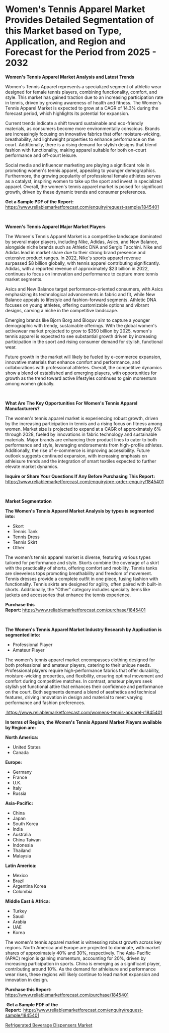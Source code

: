 <p><h1>Women's Tennis Apparel Market Provides Detailed Segmentation of this Market based on Type, Application, and Region and Forecast for the Period from 2025 - 2032</h1></p><p><strong>Women's Tennis Apparel Market Analysis and Latest Trends</strong></p>
<p><p>Women's Tennis Apparel represents a specialized segment of athletic wear designed for female tennis players, combining functionality, comfort, and style. This market has gained traction due to an increasing participation rate in tennis, driven by growing awareness of health and fitness. The Women's Tennis Apparel Market is expected to grow at a CAGR of 14.3% during the forecast period, which highlights its potential for expansion.</p><p>Current trends indicate a shift toward sustainable and eco-friendly materials, as consumers become more environmentally conscious. Brands are increasingly focusing on innovative fabrics that offer moisture-wicking, breathability, and lightweight properties to enhance performance on the court. Additionally, there is a rising demand for stylish designs that blend fashion with functionality, making apparel suitable for both on-court performance and off-court leisure.</p><p>Social media and influencer marketing are playing a significant role in promoting women's tennis apparel, appealing to younger demographics. Furthermore, the growing popularity of professional female athletes serves as a catalyst, inspiring women to take up the sport and invest in specialized apparel. Overall, the women's tennis apparel market is poised for significant growth, driven by these dynamic trends and consumer preferences.</p></p>
<p><strong>Get a Sample PDF of the Report:&nbsp;</strong> <a href="https://www.reliablemarketforecast.com/enquiry/request-sample/1845401?utm_campaign=3530&utm_medium=2&utm_source=Github&utm_content=ia&utm_term=04042025&utm_id=womens-tennis-apparel">https://www.reliablemarketforecast.com/enquiry/request-sample/1845401</a></p>
<p>&nbsp;</p>
<p><strong>Women's Tennis Apparel Major Market Players</strong></p>
<p><p>The Women's Tennis Apparel Market is a competitive landscape dominated by several major players, including Nike, Adidas, Asics, and New Balance, alongside niche brands such as Athletic DNA and Sergio Tacchini. Nike and Adidas lead in market share due to their strong brand presence and extensive product ranges. In 2022, Nike's sports apparel revenue surpassed $8 billion globally, with tennis apparel contributing significantly. Adidas, with a reported revenue of approximately $23 billion in 2022, continues to focus on innovation and performance to capture more tennis market segments.</p><p>Asics and New Balance target performance-oriented consumers, with Asics emphasizing its technological advancements in fabric and fit, while New Balance appeals to lifestyle and fashion-forward segments. Athletic DNA focuses on young athletes, offering customizable options and vibrant designs, carving a niche in the competitive landscape.</p><p>Emerging brands like Bjorn Borg and Bloquv aim to capture a younger demographic with trendy, sustainable offerings. With the global women's activewear market projected to grow to $350 billion by 2025, women's tennis apparel is expected to see substantial growth driven by increasing participation in the sport and rising consumer demand for stylish, functional wear.</p><p>Future growth in the market will likely be fueled by e-commerce expansion, innovative materials that enhance comfort and performance, and collaborations with professional athletes. Overall, the competitive dynamics show a blend of established and emerging players, with opportunities for growth as the trend toward active lifestyles continues to gain momentum among women globally.</p></p>
<p>&nbsp;</p>
<p><strong>What Are The Key Opportunities For Women's Tennis Apparel Manufacturers?</strong></p>
<p><p>The women's tennis apparel market is experiencing robust growth, driven by the increasing participation in tennis and a rising focus on fitness among women. Market size is projected to expand at a CAGR of approximately 6% through 2028, fueled by innovations in fabric technology and sustainable materials. Major brands are enhancing their product lines to cater to both performance and style, leveraging endorsements from high-profile athletes. Additionally, the rise of e-commerce is improving accessibility. Future outlook suggests continued expansion, with increasing emphasis on athleisure trends and the integration of smart textiles expected to further elevate market dynamics.</p></p>
<p><strong>Inquire or Share Your Questions If Any Before Purchasing This Report:</strong> <a href="https://www.reliablemarketforecast.com/enquiry/pre-order-enquiry/1845401?utm_campaign=3530&utm_medium=2&utm_source=Github&utm_content=ia&utm_term=04042025&utm_id=womens-tennis-apparel">https://www.reliablemarketforecast.com/enquiry/pre-order-enquiry/1845401</a></p>
<p>&nbsp;</p>
<p><strong>Market Segmentation</strong></p>
<p><strong>The Women's Tennis Apparel Market Analysis by types is segmented into:</strong></p>
<p><ul><li>Skort</li><li>Tennis Tank</li><li>Tennis Dress</li><li>Tennis Skirt</li><li>Other</li></ul></p>
<p><p>The women’s tennis apparel market is diverse, featuring various types tailored for performance and style. Skorts combine the coverage of a skirt with the practicality of shorts, offering comfort and mobility. Tennis tanks are sleeveless tops promoting breathability and freedom of movement. Tennis dresses provide a complete outfit in one piece, fusing fashion with functionality. Tennis skirts are designed for agility, often paired with built-in shorts. Additionally, the "Other" category includes specialty items like jackets and accessories that enhance the tennis experience.</p></p>
<p><strong>Purchase this Report:&nbsp;</strong><a href="https://www.reliablemarketforecast.com/purchase/1845401?utm_campaign=3530&utm_medium=2&utm_source=Github&utm_content=ia&utm_term=04042025&utm_id=womens-tennis-apparel">https://www.reliablemarketforecast.com/purchase/1845401</a></p>
<p>&nbsp;</p>
<p><strong>The Women's Tennis Apparel Market Industry Research by Application is segmented into:</strong></p>
<p><ul><li>Professional Player</li><li>Amateur Player</li></ul></p>
<p><p>The women's tennis apparel market encompasses clothing designed for both professional and amateur players, catering to their unique needs. Professional players require high-performance fabrics that offer durability, moisture-wicking properties, and flexibility, ensuring optimal movement and comfort during competitive matches. In contrast, amateur players seek stylish yet functional attire that enhances their confidence and performance on the court. Both segments demand a blend of aesthetics and technical features, driving innovation in design and material to meet varying performance and fashion preferences.</p></p>
<p><a href="https://www.reliablemarketforecast.com/womens-tennis-apparel-r1845401?utm_campaign=3530&utm_medium=2&utm_source=Github&utm_content=ia&utm_term=04042025&utm_id=womens-tennis-apparel">&nbsp;https://www.reliablemarketforecast.com/womens-tennis-apparel-r1845401</a></p>
<p><strong>In terms of Region, the Women's Tennis Apparel Market Players available by Region are:</strong></p>
<p>
    <p> <strong> North America: </strong>
        <ul>
            <li>United States</li>
            <li>Canada</li>
        </ul>
        </p> 
    <p> <strong> Europe: </strong>
        <ul>
            <li>Germany</li>
            <li>France</li>
            <li>U.K.</li>
            <li>Italy</li>
            <li>Russia</li>
        </ul>
        </p> 
    <p> <strong> Asia-Pacific: </strong>
        <ul>
            <li>China</li>
            <li>Japan</li>
            <li>South Korea</li>
            <li>India</li>
            <li>Australia</li>
            <li>China Taiwan</li>
            <li>Indonesia</li>
            <li>Thailand</li>
            <li>Malaysia</li>
        </ul>
        </p> 
    <p> <strong> Latin America: </strong>
        <ul>
            <li>Mexico</li>
            <li>Brazil</li>
            <li>Argentina Korea</li>
            <li>Colombia</li>
        </ul>
        </p> 
    <p> <strong> Middle East & Africa: </strong>
        <ul>
            <li>Turkey</li>
            <li>Saudi</li>
            <li>Arabia</li>
            <li>UAE</li>
            <li>Korea</li>
        </ul>
    </p>
    </p>
<p><p>The women's tennis apparel market is witnessing robust growth across key regions. North America and Europe are projected to dominate, with market shares of approximately 40% and 30%, respectively. The Asia-Pacific (APAC) region is gaining momentum, accounting for 20%, driven by increasing participation in sports. China is emerging as a significant player, contributing around 10%. As the demand for athleisure and performance wear rises, these regions will likely continue to lead market expansion and innovation in design.</p></p>
<p><strong>Purchase this Report: </strong><a href="https://www.reliablemarketforecast.com/purchase/1845401?utm_campaign=3530&utm_medium=2&utm_source=Github&utm_content=ia&utm_term=04042025&utm_id=womens-tennis-apparel">https://www.reliablemarketforecast.com/purchase/1845401</a></p>
<p>&nbsp;<strong>Get a Sample PDF of the Report:&nbsp;&nbsp;</strong><a href="https://www.reliablemarketforecast.com/enquiry/request-sample/1845401?utm_campaign=3530&utm_medium=2&utm_source=Github&utm_content=ia&utm_term=04042025&utm_id=womens-tennis-apparel">https://www.reliablemarketforecast.com/enquiry/request-sample/1845401</a></p>
<p><strong></strong></p>
<p><p><a href="https://github.com/signallaikun/Market-Research-Report-List-1/blob/main/refrigerated-beverage-dispensers-market.md?utm_campaign=3530&utm_medium=2&utm_source=Github&utm_content=ia&utm_term=04042025&utm_id=womens-tennis-apparel">Refrigerated Beverage Dispensers Market</a></p></p>